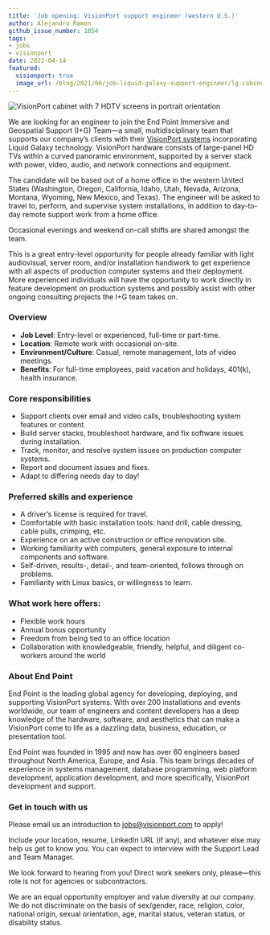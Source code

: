 ```yaml
---
title: 'Job opening: VisionPort support engineer (western U.S.)'
author: Alejandro Ramon
github_issue_number: 1854
tags:
- jobs
- visionport
date: 2022-04-14
featured:
  visionport: true
  image_url: /blog/2021/06/job-liquid-galaxy-support-engineer/lg-cabinet.jpg
---
```


![VisionPort cabinet with 7 HDTV screens in portrait orientation](/blog/2021/06/job-liquid-galaxy-support-engineer/lg-cabinet.jpg)

We are looking for an engineer to join the End Point Immersive and Geospatial Support (I+G) Team—​a small, multidisciplinary team that supports our company’s clients with their [VisionPort systems](https://www.visionport.com/) incorporating Liquid Galaxy technology. VisionPort hardware consists of large-panel HD TVs within a curved panoramic environment, supported by a server stack with power, video, audio, and network connections and equipment.

The candidate will be based out of a home office in the western United States (Washington, Oregon, California, Idaho, Utah, Nevada, Arizona, Montana, Wyoming, New Mexico, and Texas). The engineer will be asked to travel to, perform, and supervise system installations, in addition to day-to-day remote support work from a home office.

Occasional evenings and weekend on-call shifts are shared amongst the team.

This is a great entry-level opportunity for people already familiar with light audiovisual, server room, and/or installation handiwork to get experience with all aspects of production computer systems and their deployment. More experienced individuals will have the opportunity to work directly in feature development on production systems and possibly assist with other ongoing consulting projects the I+G team takes on.

### Overview

- **Job Level**: Entry-level or experienced, full-time or part-time.
- **Location**: Remote work with occasional on-site.
- **Environment/​Culture**: Casual, remote management, lots of video meetings.
- **Benefits**: For full-time employees, paid vacation and holidays, 401(k), health insurance.

### Core responsibilities

- Support clients over email and video calls, troubleshooting system features or content.
- Build server stacks, troubleshoot hardware, and fix software issues during installation.
- Track, monitor, and resolve system issues on production computer systems.
- Report and document issues and fixes.
- Adapt to differing needs day to day!

### Preferred skills and experience

- A driver’s license is required for travel.
- Comfortable with basic installation tools: hand drill, cable dressing, cable pulls, crimping, etc.
- Experience on an active construction or office renovation site.
- Working familiarity with computers, general exposure to internal components and software.
- Self-driven, results-, detail-, and team-oriented, follows through on problems.
- Familiarity with Linux basics, or willingness to learn.

### What work here offers:

- Flexible work hours
- Annual bonus opportunity
- Freedom from being tied to an office location
- Collaboration with knowledgeable, friendly, helpful, and diligent co-workers around the world

### About End Point

End Point is the leading global agency for developing, deploying, and supporting VisionPort systems. With over 200 installations and events worldwide, our team of engineers and content developers has a deep knowledge of the hardware, software, and aesthetics that can make a VisionPort come to life as a dazzling data, business, education, or presentation tool.

End Point was founded in 1995 and now has over 60 engineers based throughout North America, Europe, and Asia. This team brings decades of experience in systems management, database programming, web platform development, application development, and more specifically, VisionPort development and support.

### Get in touch with us

Please email us an introduction to jobs@visionport.com to apply!

Include your location, resume, LinkedIn URL (if any), and whatever else may help us get to know you. You can expect to interview with the Support Lead and Team Manager.

We look forward to hearing from you! Direct work seekers only, please—​this role is not for agencies or subcontractors.

We are an equal opportunity employer and value diversity at our company. We do not discriminate on the basis of sex/​gender, race, religion, color, national origin, sexual orientation, age, marital status, veteran status, or disability status.

<script type="application/ld+json">
{
  "@context": "http://schema.org/",
  "@type": "JobPosting",
  "title": "VisionPort support engineer",
  "description": "<p>We are looking for an engineer to join the End Point Immersive and Geospatial Support (I+G) Team—a small, multidisciplinary team that supports our company’s clients with their VisionPort systems incorporating Liquid Galaxy technology. VisionPort hardware consists of large-panel HD TVs within a curved panoramic environment, supported by a server stack with power, video, audio, and network connections and equipment.</p><p>The candidate will be based out of a home office in the western United States (Washington, Oregon, California, Idaho, Utah, Nevada, Arizona, Montana, Wyoming, New Mexico, and Texas). The engineer will be asked to travel to, perform, and supervise system installations, in addition to day-to-day remote support work from a home office.</p><p>Occasional evenings and weekend on-call shifts are shared amongst the team.</p><p>This is a great entry-level opportunity for people already familiar with light audiovisual, server room, and/or installation handiwork to get experience with all aspects of production computer systems and their deployment. More experienced individuals will have the opportunity to work directly in feature development on production systems and possibly assist with other ongoing consulting projects the I+G team takes on.</p><p><strong>Overview</strong></p><ul><li>Job LevelEntry-level or experienced, full-time or part-time.</li><li>LocationRemote work with occasional on-site.</li><li>Environment/Culture: Casual, remote management, lots of video meetings.</li><li>Benefits: For full-time employees, paid vacation and holidays, 401(k), health insurance.</li></ul><p><strong>Core responsibilities</strong></p><ul><li>Support clients over email and video calls, troubleshooting system features or content.</li><li>Build server stacks, troubleshoot hardware, and fix software issues during installation.</li><li>Track, monitor, and resolve system issues on production computer systems.</li><li>Report and document issues and fixes.</li><li>Adapt to differing needs day to day!</li></ul><p><strong>Preferred skills and experience</strong></p><ul><li>A driver’s license is required for travel.</li><li>Comfortable with basic installation tools: hand drill, cable dressing, cable pulls, crimping, etc.</li><li>Experience on an active construction or office renovation site.</li><li>Working familiarity with computers, general exposure to internal components and software.</li><li>Self-driven, results-, detail-, and team-oriented, follows through on problems.</li><li>Familiarity with Linux basics, or willingness to learn.</li></ul><p><strong>What work here offers:</strong></p><ul><li>Flexible work hours</li><li>Annual bonus opportunity</li><li>Freedom from being tied to an office location</li><li>Collaboration with knowledgeable, friendly, helpful, and diligent co-workers around the world</li></ul><p><strong>About End Point</strong></p><p>End Point is the leading global agency for developing, deploying, and supporting VisionPort systems. With over 200 installations and events worldwide, our team of engineers and content developers has a deep knowledge of the hardware, software, and aesthetics that can make a VisionPort come to life as a dazzling data, business, education, or presentation tool.</p><p>End Point was founded in 1995 and now has over 60 engineers based throughout North America, Europe, and Asia. This team brings decades of experience in systems management, database programming, web platform development, application development, and more specifically, VisionPort development and support.</p><p><strong>Get in touch with us</strong></p>Please email us an introduction to <a href=\"jobs@visionport.com\">jobs@visionport.com</a> to apply!</p><p>Include your location, resume, LinkedIn URL (if any), and whatever else may help us get to know you. You can expect to interview with the Support Lead and Team Manager.</p><p>We look forward to hearing from you! Direct work seekers only, please—this role is not for agencies or subcontractors.</p><p>We are an equal opportunity employer and value diversity at our company. We do not discriminate on the basis of sex/gender, race, religion, color, national origin, sexual orientation, age, marital status, veteran status, or disability status.</p>",
  "identifier": {
    "@type": "PropertyValue",
    "name": "End Point Corporation",
    "value": "visionport-202204"
  },
  "datePosted": "2022-04-14",
  "validThrough": "2022-07-14",
  "employmentType": ["FULL_TIME", "PART_TIME"],
  "hiringOrganization": {
    "@type": "Organization",
    "name": "End Point Corporation",
    "sameAs": "https://www.endpointdev.com/blog/2022/04/job-visionport-support-engineer/",
    "logo": "https://www.endpointdev.com/images/favicon.ico"
  },
  "applicantLocationRequirements": [
    {
      "@type": "State",
      "name": "Washington, USA"
    },
    {
      "@type": "State",
      "name": "Oregon, USA"
    },
    {
      "@type": "State",
      "name": "California, USA"
    },
    {
      "@type": "State",
      "name": "Idaho, USA"
    },
    {
      "@type": "State",
      "name": "Utah, USA"
    },
    {
      "@type": "State",
      "name": "Nevada, USA"
    },
    {
      "@type": "State",
      "name": "Arizona, USA"
    },
    {
      "@type": "State",
      "name": "Montana, USA"
    },
    {
      "@type": "State",
      "name": "Wyoming, USA"
    },
    {
      "@type": "State",
      "name": "New Mexico, USA"
    },
    {
      "@type": "State",
      "name": "Texas, USA"
    }
  ],
  "jobLocationType": "TELECOMMUTE"
}
</script>
